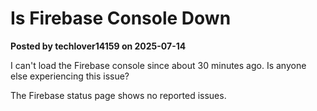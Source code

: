 # Is Firebase Console Down

**Posted by techlover14159 on 2025-07-14**

I can't load the Firebase console since about 30 minutes ago. Is anyone else experiencing this issue?

The Firebase status page shows no reported issues.